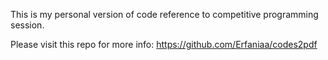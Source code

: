 This is my personal version of code reference to competitive programming session.

Please visit this repo for more info: https://github.com/Erfaniaa/codes2pdf